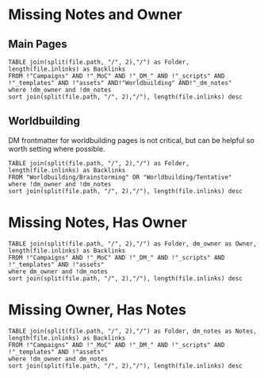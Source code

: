 # Missing Notes and Owner

## Main Pages

```dataview
TABLE join(split(file.path, "/", 2),"/") as Folder, length(file.inlinks) as Backlinks
FROM !"Campaigns" AND !"_MoC" AND !"_DM_" AND !"_scripts" AND !"_templates" AND !"assets" AND!"Worldbuilding" AND!"_dm_notes"
where !dm_owner and !dm_notes
sort join(split(file.path, "/", 2),"/"), length(file.inlinks) desc
```

## Worldbuilding

DM frontmatter for worldbuilding pages is not critical, but can be helpful so worth setting where possible. 

```dataview
TABLE join(split(file.path, "/", 2),"/") as Folder, length(file.inlinks) as Backlinks
FROM "Worldbuilding/Brainstorming" OR "Worldbuilding/Tentative"
where !dm_owner and !dm_notes
sort join(split(file.path, "/", 2),"/"), length(file.inlinks) desc
```

# Missing Notes, Has Owner

```dataview
TABLE join(split(file.path, "/", 2),"/") as Folder, dm_owner as Owner, length(file.inlinks) as Backlinks
FROM !"Campaigns" AND !"_MoC" AND !"_DM_" AND !"_scripts" AND !"_templates" AND !"assets"
where dm_owner and !dm_notes
sort join(split(file.path, "/", 2),"/"), length(file.inlinks) desc
```

# Missing Owner, Has Notes

```dataview
TABLE join(split(file.path, "/", 2),"/") as Folder, dm_notes as Notes, length(file.inlinks) as Backlinks
FROM !"Campaigns" AND !"_MoC" AND !"_DM_" AND !"_scripts" AND !"_templates" AND !"assets"
where !dm_owner and dm_notes
sort join(split(file.path, "/", 2),"/"), length(file.inlinks) desc
```


